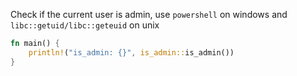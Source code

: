 Check if the current user is admin, use `powershell` on windows and `libc::getuid/libc::geteuid` on unix

```rust
fn main() {
    println!("is_admin: {}", is_admin::is_admin())
}
```